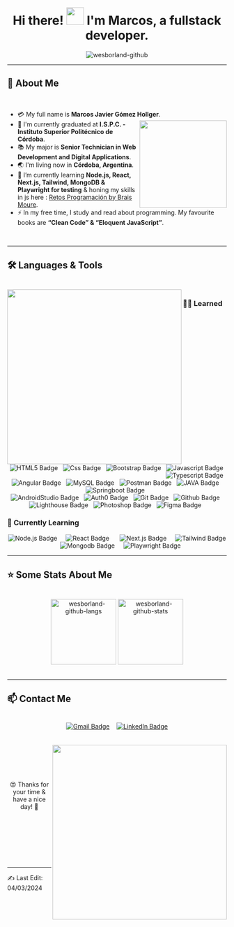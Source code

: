
<div id="header" align="center">
<h1> Hi there! <img src="https://raw.githubusercontent.com/nixin72/nixin72/master/wave.gif" width="40px" /> I'm Marcos, a fullstack developer.</h1>
<img src="https://komarev.com/ghpvc/?username=wesborland-github&label=Profile%20views&color=0e75b6&style=flat" alt="wesborland-github" ></img>
<br>

</div>

---

## 📝 About Me

<br>

- :credit_card: My full name is **Marcos Javier Gómez Hollger**. <img src="https://media.giphy.com/media/nrxsKSeEuBUnAZKXQj/giphy.gif" width="200" align="right"></img>
- :school: I'm currently graduated at **I.S.P.C. - Instituto Superior Politécnico de Córdoba**.
- :books: My major is **Senior Technician in Web Development and Digital Applications**.
- :earth_asia: I'm living now in **Córdoba, Argentina**.
- :seedling: I’m currently learning **Node.js, React, Next.js, Tailwind, MongoDB & Playwright for testing** & honing my skills in js here : [Retos Programación by Brais Moure](https://github.com/wesborland-github/roadmap-retos-programacion).
- :zap: In my free time, I study and read about programming. My favourite books are **“Clean Code” & “Eloquent JavaScript”**.

<br>

---

## 🛠️ Languages & Tools

<br>

<img src="https://media.giphy.com/media/xUA7bdpLxQhsSQdyog/giphy.gif" width="400" align= "left"/>

### 👨‍🎓 Learned 

<div align="right">
<img src="https://img.shields.io/badge/html5-E34F26?style=for-the-badge&logo=HTML5&logoColor=white" alt="HTML5 Badge"/> &nbsp;
<img src="https://img.shields.io/badge/CSS-black?style=for-the-badge&logo=CSS3&logoColor=red" alt="Css Badge"/> &nbsp;
<img src="https://img.shields.io/badge/Bootstrap-563D7C?style=for-the-badge&logo=bootstrap&logoColor=white" alt="Bootstrap Badge"/> &nbsp;
<img src="https://img.shields.io/badge/Javascript-F7DF1E?style=for-the-badge&logo=javascript&logoColor=black" alt="Javascript Badge"/> &nbsp;
<img src="https://img.shields.io/badge/typescript-3178C6?style=for-the-badge&logo=TypeScript&logoColor=white" alt="Typescript Badge"/> &nbsp;
</div>

<div align="center">
<img src="https://img.shields.io/badge/Angular-DD0031?style=for-the-badge&logo=angular&logoColor=white" alt="Angular Badge"/> &nbsp;
<img src="https://img.shields.io/badge/MySQL-blue?style=for-the-badge&logo=MySQL&logoColor=FFF" alt="MySQL Badge"/> &nbsp;
<img src="https://img.shields.io/badge/Postman-FF6C37?style=for-the-badge&logo=postman&logoColor=white" alt="Postman Badge"/> &nbsp;
<img src="https://img.shields.io/badge/java-FF160B?style=for-the-badge" alt="JAVA Badge"/> &nbsp;
<img src="https://img.shields.io/badge/Springboot-6DB33F?style=for-the-badge&logo=springboot&logoColor=black" alt="Springboot Badge"/> &nbsp;
</div>

<div align="center">
<img src="https://img.shields.io/badge/androidstudio-3DDC84?style=for-the-badge&logo=androidstudio&logoColor=white" alt="AndroidStudio Badge"/> &nbsp;
<img src="https://img.shields.io/badge/Auth0-black?style=for-the-badge&logo=auth0&logoColor=white" alt="Auth0 Badge"/> &nbsp;
<img src="https://img.shields.io/badge/Git-F05032?style=for-the-badge&logo=git&logoColor=white" alt="Git Badge"/> &nbsp;
<img src="https://img.shields.io/badge/GitHub-181717?style=for-the-badge&logo=github&logoColor=white" alt="Github Badge"/> &nbsp;
</div>

<div align="center">
<img src="https://img.shields.io/badge/lighthouse-F44B21?style=for-the-badge&logo=lighthouse&logoColor=white" alt="Lighthouse Badge"/> &nbsp;
<img src="https://img.shields.io/badge/adobephotoshop-31A8FF?style=for-the-badge&logo=adobephotoshop&logoColor=white" alt="Photoshop Badge"/> &nbsp;
<img src="https://img.shields.io/badge/figma-F24E1E?style=for-the-badge&logo=figma&logoColor=white" alt="Figma Badge"/> &nbsp;
</div>

### 📖 Currently Learning

<div align="center">  
<img src="https://img.shields.io/badge/node.js-339933?style=for-the-badge&logo=node.js&logoColor=white" alt="Node.js Badge"/> &nbsp;&nbsp;&nbsp;
<img src="https://img.shields.io/badge/React-61DAFB?style=for-the-badge&logo=react&logoColor=black" alt="React Badge"/> &nbsp;&nbsp; &nbsp;
<img src="https://img.shields.io/badge/next.js-000000?style=for-the-badge&logo=next.js&logoColor=white" alt="Next.js Badge"/> &nbsp;&nbsp;&nbsp;
<img src="https://img.shields.io/badge/tailwind-06B6D4?style=for-the-badge&logo=tailwindCSS&logoColor=white" alt="Tailwind Badge"/> &nbsp;&nbsp;&nbsp;
<img src="https://img.shields.io/badge/mongodb-47A248?style=for-the-badge&logo=mongodb&logoColor=white" alt="Mongodb Badge"/> &nbsp;&nbsp;&nbsp;
<img src="https://img.shields.io/badge/playwright-black?style=for-the-badge&logo=playwright&logoColor=2EAD33" alt="Playwright Badge"/>
</div>

---

## ⭐ Some Stats About Me

<br>

<div align="center">
<img src="https://github-readme-stats.vercel.app/api/top-langs/?username=wesborland-github&layout=compact&show_icon=true&theme=algolia" alt="wesborland-github-langs" height="150em"/>
<img src="https://github-readme-stats.vercel.app/api/?username=wesborland-github&layout=compact&show_icon=true&theme=algolia" alt="wesborland-github-stats" height="150em"/>
</div>
<br>


---

## 📫 Contact Me

<br>

<div id="badges" align="center" >
  <a href="mailto:marcosjaviergomezh@gmail.com">
    <img src="https://img.shields.io/badge/gmail-EA4335?style=for-the-badge&logo=gmail&logoColor=white" alt="Gmail Badge"/></a>&nbsp;&nbsp;&nbsp;
  <a href="https://www.linkedin.com/in/marcos-j-gomez/">
    <img src="https://img.shields.io/badge/LinkedIn-0A66C2?style=for-the-badge&logo=linkedin&logoColor=white" alt="LinkedIn Badge"/>
  </a>
</div>

<br>
<br>

  <img src="https://media.giphy.com/media/xsE65jaPsUKUo/giphy.gif" width="400" align="right"/>

<br>
<br>
<br>
<br>

<div align="center">


😍
Thanks for your time & have a nice day! 
🥰

  
</div>

<br>
<br>
<br>
<br>
<br>
<br>

---

<div align="left">
✍️ Last Edit: 04/03/2024
</div>
